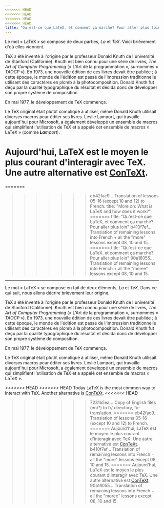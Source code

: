 ```yaml
---
<<<<<<< HEAD
<<<<<<< HEAD
<<<<<<< HEAD
<<<<<<< HEAD
title: "Qu'est-ce que LaTeX, et comment ça marche? Pour aller plus loin"
---
```


Le mot « LaTeX » se compose de deux parties, _La_ et _TeX_. Voici brièvement
d'où elles viennent.

TeX a été inventé à l'origine par le professeur Donald Knuth de l'université de
Stanford (Californie). Knuth est bien connu pour une série de livres,
_The Art of Computer Programming_ (« L'Art de la programmation », surnommés
« _TAOCP_ »). En 1973, une nouvelle édition de ces livres devait être publiée ;
à cette époque, le monde de l'édition est passé de l'impression traditionnelle
utilisant des caractères en plomb à la photocomposition. Donald Knuth fut déçu
par la qualité typographique du résultat et décida donc de développer son propre
système de composition.

En mai 1977, le développement de TeX commença.

Le TeX original était plutôt compliqué à utiliser, même Donald Knuth utilisait
diverses macros pour éditer ses livres. Leslie Lamport, qui travaille
aujourd'hui pour Microsoft, a également développé un ensemble de macros qui
simplifient l'utilisation de TeX et a appelé cet ensemble de macros « LaTeX »
(comme _**La**mport_).

Aujourd'hui, LaTeX est le moyen le plus courant d'interagir avec TeX. Une autre
alternative est [ConTeXt](https://www.contextgarden.net/).
=======
=======
>>>>>>> eb42fac9... Translation of lessons 05-16 (except 10 and 12) to French.
title: "More on: What is LaTeX and how does it work?"
=======
title: "Qu'est-ce que LaTeX, et comment ça marche? Pour aller plus loin"
>>>>>>> b410f7ef... Translation of remaining lessons into French + all the "more" lessons except 08, 10 and 15.
=======
title: "Qu'est-ce que LaTeX, et comment ça marche? Pour aller plus loin"
>>>>>>> 90a16055... Translation of remaining lessons into French + all the "moree" lessons except 08, 10 and 15.
---

Le mot « LaTeX » se compose en fait de deux éléments, _La_ et _TeX_. Dans ce qui suit, nous allons décrire brièvement leur origine.

TeX a été inventé à l'origine par le professeur Donald Knuth de l'université de Stanford (Californie). Knuth est bien connu pour une série de livres, _The Art of Computer Programming_ (« L'Art de la programmation », surnommés « _TAOCP_ »). En 1973, une nouvelle édition de ces livres devait être publiée ; à cette époque, le monde de l'édition est passé de l'impression traditionnelle utilisant des caractères en plomb à la photocomposition. Donald Knuth fut déçu par la qualité typographique du résultat et décida donc de développer son propre système de composition.

En mai 1977, le développement de TeX commença.

Le TeX original était plutôt compliqué à utiliser, même Donald Knuth utilisait diverses macros pour éditer ses livres. Leslie Lamport, qui travaille aujourd'hui pour Microsoft, a également développé un ensemble de macros qui simplifient l'utilisation de TeX et a appelé cet ensemble de macros « LaTeX ».

<<<<<<< HEAD
<<<<<<< HEAD
Today LaTeX is the most common way to interact with TeX. Another alternative is
[ConTeXt](https://www.contextgarden.net/).
<<<<<<< HEAD
>>>>>>> 7231b5ea... Copy of English files (en/*) to fr/ directory, for translation.
=======
>>>>>>> eb42fac9... Translation of lessons 05-16 (except 10 and 12) to French.
=======
Aujourd'hui, LaTeX est le moyen le plus courant d'interagir avec TeX. Une autre alternative est [ConTeXt](https://www.contextgarden.net/).
>>>>>>> b410f7ef... Translation of remaining lessons into French + all the "more" lessons except 08, 10 and 15.
=======
Aujourd'hui, LaTeX est le moyen le plus courant d'interagir avec TeX. Une autre alternative est [ConTeXt](https://www.contextgarden.net/).
>>>>>>> 90a16055... Translation of remaining lessons into French + all the "moree" lessons except 08, 10 and 15.
